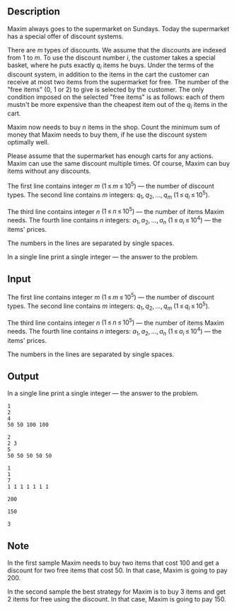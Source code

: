 ## Description

<div><p>Maxim always goes to the supermarket on Sundays. Today the supermarket has a special offer of discount systems.</p><p>There are <span class="tex-span"><i>m</i></span> types of discounts. We assume that the discounts are indexed from 1 to <span class="tex-span"><i>m</i></span>. To use the discount number <span class="tex-span"><i>i</i></span>, the customer takes a special basket, where he puts exactly <span class="tex-span"><i>q</i><sub class="lower-index"><i>i</i></sub></span> items he buys. Under the terms of the discount system, in addition to the items in the cart the customer can receive at most two items from the supermarket for free. The number of the "free items" (0, 1 or 2) to give is selected by the customer. The only condition imposed on the selected "free items" is as follows: each of them mustn't be more expensive than the cheapest item out of the <span class="tex-span"><i>q</i><sub class="lower-index"><i>i</i></sub></span> items in the cart.</p><p>Maxim now needs to buy <span class="tex-span"><i>n</i></span> items in the shop. Count the minimum sum of money that Maxim needs to buy them, if he use the discount system optimally well.</p><p>Please assume that the supermarket has enough carts for any actions. Maxim can use the same discount multiple times. Of course, Maxim can buy items without any discounts.</p></div><div class="input-specification"><p>The first line contains integer <span class="tex-span"><i>m</i></span> <span class="tex-span">(1 ≤ <i>m</i> ≤ 10<sup class="upper-index">5</sup>)</span> — the number of discount types. The second line contains <span class="tex-span"><i>m</i></span> integers: <span class="tex-span"><i>q</i><sub class="lower-index">1</sub>, <i>q</i><sub class="lower-index">2</sub>, ..., <i>q</i><sub class="lower-index"><i>m</i></sub></span> <span class="tex-span">(1 ≤ <i>q</i><sub class="lower-index"><i>i</i></sub> ≤ 10<sup class="upper-index">5</sup>)</span>. </p><p>The third line contains integer <span class="tex-span"><i>n</i></span> <span class="tex-span">(1 ≤ <i>n</i> ≤ 10<sup class="upper-index">5</sup>)</span> — the number of items Maxim needs. The fourth line contains <span class="tex-span"><i>n</i></span> integers: <span class="tex-span"><i>a</i><sub class="lower-index">1</sub>, <i>a</i><sub class="lower-index">2</sub>, ..., <i>a</i><sub class="lower-index"><i>n</i></sub></span> <span class="tex-span">(1 ≤ <i>a</i><sub class="lower-index"><i>i</i></sub> ≤ 10<sup class="upper-index">4</sup>)</span> — the items' prices.</p><p>The numbers in the lines are separated by single spaces.</p></div><div class="output-specification"><p>In a single line print a single integer — the answer to the problem.</p></div>

## Input

<p>The first line contains integer <span class="tex-span"><i>m</i></span> <span class="tex-span">(1 ≤ <i>m</i> ≤ 10<sup class="upper-index">5</sup>)</span> — the number of discount types. The second line contains <span class="tex-span"><i>m</i></span> integers: <span class="tex-span"><i>q</i><sub class="lower-index">1</sub>, <i>q</i><sub class="lower-index">2</sub>, ..., <i>q</i><sub class="lower-index"><i>m</i></sub></span> <span class="tex-span">(1 ≤ <i>q</i><sub class="lower-index"><i>i</i></sub> ≤ 10<sup class="upper-index">5</sup>)</span>. </p><p>The third line contains integer <span class="tex-span"><i>n</i></span> <span class="tex-span">(1 ≤ <i>n</i> ≤ 10<sup class="upper-index">5</sup>)</span> — the number of items Maxim needs. The fourth line contains <span class="tex-span"><i>n</i></span> integers: <span class="tex-span"><i>a</i><sub class="lower-index">1</sub>, <i>a</i><sub class="lower-index">2</sub>, ..., <i>a</i><sub class="lower-index"><i>n</i></sub></span> <span class="tex-span">(1 ≤ <i>a</i><sub class="lower-index"><i>i</i></sub> ≤ 10<sup class="upper-index">4</sup>)</span> — the items' prices.</p><p>The numbers in the lines are separated by single spaces.</p>

## Output

<p>In a single line print a single integer — the answer to the problem.</p>





```input1
1
2
4
50 50 100 100

```




```input2
2
2 3
5
50 50 50 50 50

```




```input3
1
1
7
1 1 1 1 1 1 1

```




```output1
200

```




```output2
150

```




```output3
3

```



## Note

<p>In the first sample Maxim needs to buy two items that cost <span class="tex-span">100</span> and get a discount for two free items that cost <span class="tex-span">50</span>. In that case, Maxim is going to pay <span class="tex-span">200</span>.</p><p>In the second sample the best strategy for Maxim is to buy <span class="tex-span">3</span> items and get <span class="tex-span">2</span> items for free using the discount. In that case, Maxim is going to pay <span class="tex-span">150</span>.</p>
